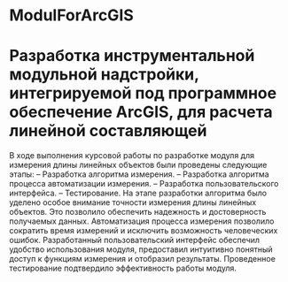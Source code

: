 # ModulForArcGIS

# Разработка инструментальной модульной надстройки, интегрируемой под программное обеспечение ArcGIS, для расчета линейной составляющей

В ходе выполнения курсовой работы по разработке модуля для измерения длины линейных объектов были проведены следующие этапы: 
– Разработка алгоритма измерения.
– Разработка алгоритма процесса автоматизации измерения.
– Разработка пользовательского интерфейса.
– Тестирование.
На этапе разработки алгоритма было уделено особое внимание точности измерения длины линейных объектов. Это позволило обеспечить надежность и достоверность получаемых данных. Автоматизация процесса измерения позволило сократить время измерений и исключить возможность человеческих ошибок. Разработанный пользовательский интерфейс обеспечил удобство использования модуля, предоставил интуитивно понятный доступ к функциям измерения и отобразил результаты. Проведенное тестирование подтвердило эффективность работы модуля.
